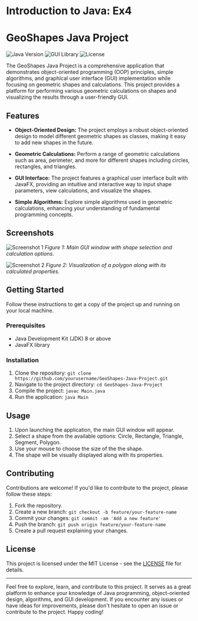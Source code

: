# Introduction to Java: Ex4

# GeoShapes Java Project

![Java Version](https://img.shields.io/badge/Java-%3E%3D8-orange)
![GUI Library](https://img.shields.io/badge/GUI%20Library-JavaFX-blue)
![License](https://img.shields.io/badge/License-MIT-green)

The GeoShapes Java Project is a comprehensive application that demonstrates object-oriented programming (OOP) principles, simple algorithms, and graphical user interface (GUI) implementation while focusing on geometric shapes and calculations. This project provides a platform for performing various geometric calculations on shapes and visualizing the results through a user-friendly GUI.

## Features

- **Object-Oriented Design:** The project employs a robust object-oriented design to model different geometric shapes as classes, making it easy to add new shapes in the future.

- **Geometric Calculations:** Perform a range of geometric calculations such as area, perimeter, and more for different shapes including circles, rectangles, and triangles.

- **GUI Interface:** The project features a graphical user interface built with JavaFX, providing an intuitive and interactive way to input shape parameters, view calculations, and visualize the shapes.

- **Simple Algorithms:** Explore simple algorithms used in geometric calculations, enhancing your understanding of fundamental programming concepts.

## Screenshots

![Screenshot 1](![image](https://github.com/avihyb/Ex4/assets/69721418/f8397301-6e94-4272-8494-ee507d801360)
)
*Figure 1: Main GUI window with shape selection and calculation options.*

![Screenshot 2](![image](https://github.com/avihyb/Ex4/assets/69721418/ac75da09-6c7d-462d-ba69-cf7b9a7806eb)
)
*Figure 2: Visualization of a polygon along with its calculated properties.*

## Getting Started

Follow these instructions to get a copy of the project up and running on your local machine.

### Prerequisites

- Java Development Kit (JDK) 8 or above
- JavaFX library

### Installation

1. Clone the repository: `git clone https://github.com/yourusername/GeoShapes-Java-Project.git`
2. Navigate to the project directory: `cd GeoShapes-Java-Project`
3. Compile the project: `javac Main.java`
4. Run the application: `java Main`

## Usage

1. Upon launching the application, the main GUI window will appear.
2. Select a shape from the available options: Circle, Rectangle, Triangle, Segment, Polygon.
3. Use your mouse to choose the size of the the shape.
4. The shape will be visually displayed along with its properties.

## Contributing

Contributions are welcome! If you'd like to contribute to the project, please follow these steps:

1. Fork the repository.
2. Create a new branch: `git checkout -b feature/your-feature-name`
3. Commit your changes: `git commit -am 'Add a new feature'`
4. Push the branch: `git push origin feature/your-feature-name`
5. Create a pull request explaining your changes.

## License

This project is licensed under the MIT License - see the [LICENSE](LICENSE) file for details.

---

Feel free to explore, learn, and contribute to this project. It serves as a great platform to enhance your knowledge of Java programming, object-oriented design, algorithms, and GUI development. If you encounter any issues or have ideas for improvements, please don't hesitate to open an issue or contribute to the project. Happy coding!

